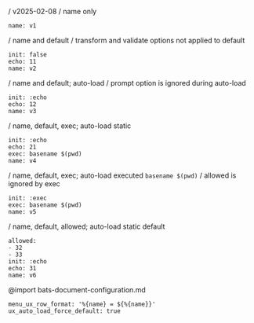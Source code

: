 / v2025-02-08
/ name only
```ux
name: v1
```
/ name and default
/ transform and validate options not applied to default
```ux
init: false
echo: 11
name: v2
```
/ name and default; auto-load
/ prompt option is ignored during auto-load
```ux :[document_ux_v3]
init: :echo
echo: 12
name: v3
```
/ name, default, exec; auto-load static
```ux :[document_ux_v4]
init: :echo
echo: 21
exec: basename $(pwd)
name: v4
```
/ name, default, exec; auto-load executed `basename $(pwd)`
/ allowed is ignored by exec
```ux :[document_ux_v5]
init: :exec
exec: basename $(pwd)
name: v5
```
/ name, default, allowed; auto-load static default
```ux :[document_ux_v6]
allowed:
- 32
- 33
init: :echo
echo: 31
name: v6
```
@import bats-document-configuration.md
```opts :(document_opts)
menu_ux_row_format: '%{name} = ${%{name}}'
ux_auto_load_force_default: true
```